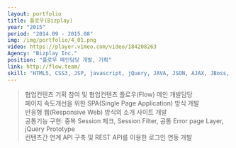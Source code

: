 ```yaml
---
layout: portfolio
title: 플로우(Bizplay)
year: "2015"
period: "2014.09 - 2015.08"
img: /img/portfolio/4_01.png
video: https://player.vimeo.com/video/184208263
Agency: "Bizplay Inc."
position: "플로우 메인담당 개발, 기획"
link: http://flow.team/
skill: "HTML5, CSS3, JSP, javascript, jQuery, JAVA, JSON, AJAX, JBoss, PostgreSQL, Bootstrap, google analytics, JexFramework"
---
```

> 협업컨텐츠 기획 참여 및 협업컨텐츠 플로우(Flow) 메인 개발담당<br>
페이지 속도개선을 위한 SPA(Single Page Application) 방식 개발<br>
반응형 웹(Responsive Web) 방식의 소개 사이트 개발<br>
공통기능 구현: 중복 Session 체크, Session Filter, 공통 Error page Layer, jQuery Prototype<br>
컨텐츠간 연계 API 구축 및 REST API를 이용한 로그인 연동 개발<br>

